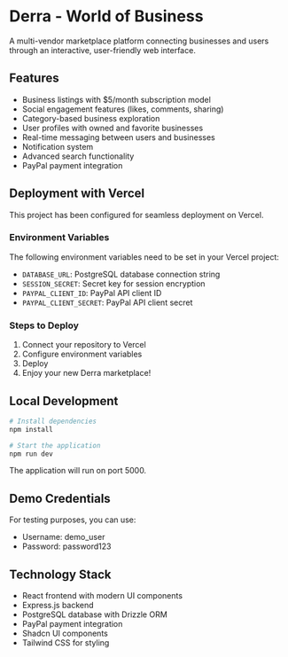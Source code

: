 # Derra - World of Business

A multi-vendor marketplace platform connecting businesses and users through an interactive, user-friendly web interface.

## Features

- Business listings with $5/month subscription model
- Social engagement features (likes, comments, sharing)
- Category-based business exploration
- User profiles with owned and favorite businesses
- Real-time messaging between users and businesses
- Notification system
- Advanced search functionality
- PayPal payment integration

## Deployment with Vercel

This project has been configured for seamless deployment on Vercel.

### Environment Variables

The following environment variables need to be set in your Vercel project:

- `DATABASE_URL`: PostgreSQL database connection string
- `SESSION_SECRET`: Secret key for session encryption
- `PAYPAL_CLIENT_ID`: PayPal API client ID
- `PAYPAL_CLIENT_SECRET`: PayPal API client secret

### Steps to Deploy

1. Connect your repository to Vercel
2. Configure environment variables
3. Deploy
4. Enjoy your new Derra marketplace!

## Local Development

```bash
# Install dependencies
npm install

# Start the application
npm run dev
```

The application will run on port 5000.

## Demo Credentials

For testing purposes, you can use:
- Username: demo_user
- Password: password123

## Technology Stack

- React frontend with modern UI components
- Express.js backend
- PostgreSQL database with Drizzle ORM
- PayPal payment integration
- Shadcn UI components
- Tailwind CSS for styling